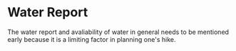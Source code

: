 # Water Report

The water report and avaliability of water in general needs to be mentioned early because it is a limiting factor in planning one's hike. 

